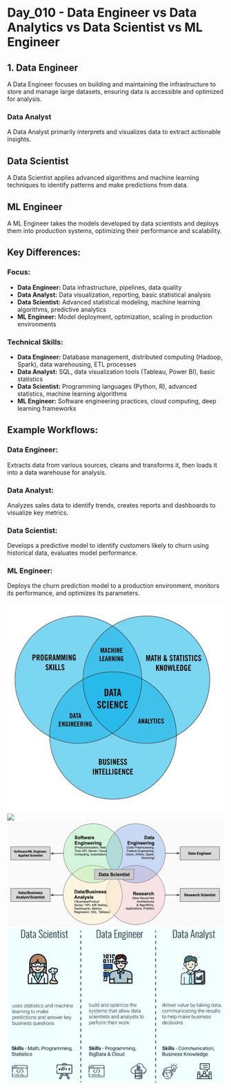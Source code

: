 # Day_010 - Data Engineer vs Data Analytics vs Data Scientist vs ML Engineer

## 1. Data Engineer 
A Data Engineer focuses on building and maintaining the infrastructure to store and manage large datasets, ensuring data is accessible and optimized for analysis.

### Data Analyst
A Data Analyst primarily interprets and visualizes data to extract actionable insights.

## Data Scientist
A Data Scientist applies advanced algorithms and machine learning techniques to identify patterns and make predictions from data.

## ML Engineer
A ML Engineer takes the models developed by data scientists and deploys them into production systems, optimizing their performance and scalability. 

## Key Differences:
### Focus:
- **Data Engineer:** Data infrastructure, pipelines, data quality 
- **Data Analyst:** Data visualization, reporting, basic statistical analysis 
- **Data Scientist:** Advanced statistical modeling, machine learning algorithms, predictive analytics 
- **ML Engineer:** Model deployment, optimization, scaling in production environments 

### Technical Skills:
- **Data Engineer:** Database management, distributed computing (Hadoop, Spark), data warehousing, ETL processes 
- **Data Analyst:** SQL, data visualization tools (Tableau, Power BI), basic statistics 
- **Data Scientist:** Programming languages (Python, R), advanced statistics, machine learning algorithms 
- **ML Engineer:** Software engineering practices, cloud computing, deep learning frameworks 

## Example Workflows:
### Data Engineer:
Extracts data from various sources, cleans and transforms it, then loads it into a data warehouse for analysis. 

### Data Analyst:
Analyzes sales data to identify trends, creates reports and dashboards to visualize key metrics. 

### Data Scientist:
Develops a predictive model to identify customers likely to churn using historical data, evaluates model performance. 

### ML Engineer:
Deploys the churn prediction model to a production environment, monitors its performance, and optimizes its parameters. 

<img src="assets/1.png">
<img src="assets/2.avif">
<img src="assets/3.png">
<img src="assets/4.jpeg">
